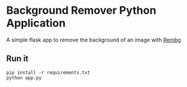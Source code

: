 # Background Remover Python Application

A simple flask app to remove the background of an image with [Rembg](https://github.com/danielgatis/rembg)

## Run it

```
pip install -r requirements.txt
python app.py
```
